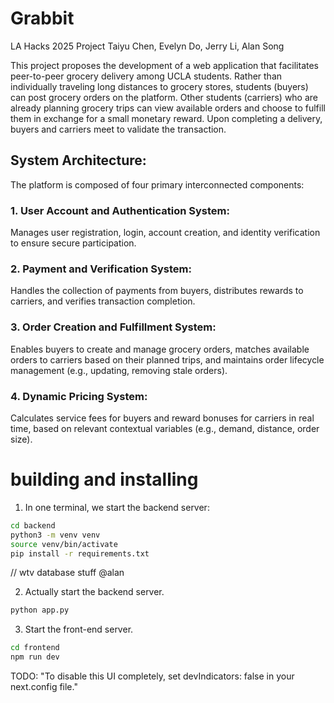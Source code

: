 # Grabbit

LA Hacks 2025 Project 
Taiyu Chen, Evelyn Do, Jerry Li, Alan Song

This project proposes the development of a web application that facilitates peer-to-peer grocery delivery among UCLA students. Rather than individually traveling long distances to grocery stores, students (buyers) can post grocery orders on the platform. Other students (carriers) who are already planning grocery trips can view available orders and choose to fulfill them in exchange for a small monetary reward. Upon completing a delivery, buyers and carriers meet to validate the transaction.

## System Architecture:
The platform is composed of four primary interconnected components:

### 1. User Account and Authentication System:
Manages user registration, login, account creation, and identity verification to ensure secure participation.

### 2. Payment and Verification System:
Handles the collection of payments from buyers, distributes rewards to carriers, and verifies transaction completion.

### 3. Order Creation and Fulfillment System:
Enables buyers to create and manage grocery orders, matches available orders to carriers based on their planned trips, and maintains order lifecycle management (e.g., updating, removing stale orders).

### 4. Dynamic Pricing System:
Calculates service fees for buyers and reward bonuses for carriers in real time, based on relevant contextual variables (e.g., demand, distance, order size).


# building and installing

1. In one terminal, we start the backend server:
```bash
cd backend
python3 -m venv venv
source venv/bin/activate
pip install -r requirements.txt
```

// wtv database stuff @alan

2. Actually start the backend server.
```bash
python app.py
```

3. Start the front-end server.
```bash
cd frontend
npm run dev
```

TODO: 
"To disable this UI completely, set devIndicators: false in your next.config file."